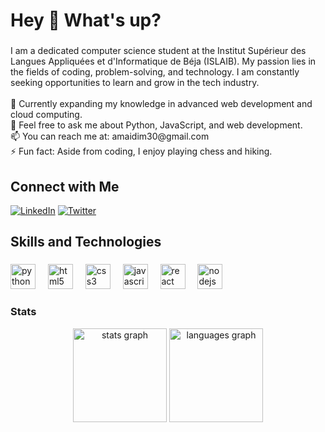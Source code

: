 
<h1 align="left">Hey 👋 What's up?</h1>

###

<p align="left">I am a dedicated computer science student at the Institut Supérieur des Langues Appliquées et d'Informatique de Béja (ISLAIB). My passion lies in the fields of coding, problem-solving, and technology. I am constantly seeking opportunities to learn and grow in the tech industry.<br><br>🌱 Currently expanding my knowledge in advanced web development and cloud computing.<br>💬 Feel free to ask me about Python, JavaScript, and web development.<br>📫 You can reach me at: amaidim30@gmail.com<br>⚡ Fun fact: Aside from coding, I enjoy playing chess and hiking.</p>

###

## Connect with Me

[![LinkedIn](https://img.shields.io/badge/LinkedIn-0077B5?style=for-the-badge&logo=linkedin&logoColor=white)](https://www.linkedin.com/in/mohamed-amaidi-032714328/)
[![Twitter](https://img.shields.io/badge/Twitter-1DA1F2?style=for-the-badge&logo=twitter&logoColor=white)](https://twitter.com/mohamed)

<h2 align="left">Skills and Technologies</h2>

###

<div align="left">
  <img src="https://cdn.jsdelivr.net/gh/devicons/devicon/icons/python/python-original.svg" height="40" alt="python logo"  />
  <img width="12" />
  <img src="https://cdn.jsdelivr.net/gh/devicons/devicon/icons/html5/html5-original.svg" height="40" alt="html5 logo"  />
  <img width="12" />
  <img src="https://cdn.jsdelivr.net/gh/devicons/devicon/icons/css3/css3-original.svg" height="40" alt="css3 logo"  />
  <img width="12" />
  <img src="https://cdn.jsdelivr.net/gh/devicons/devicon/icons/javascript/javascript-original.svg" height="40" alt="javascript logo"  />
  <img width="12" />
  <img src="https://cdn.jsdelivr.net/gh/devicons/devicon/icons/react/react-original.svg" height="40" alt="react logo"  />
  <img width="12" />
  <img src="https://cdn.jsdelivr.net/gh/devicons/devicon/icons/nodejs/nodejs-original.svg" height="40" alt="nodejs logo"  />
  <img width="12" />
</div>

### Stats

<div align="center">
  <img src="https://github-readme-stats.vercel.app/api?username=AMAIDI-MOHAMED&hide_title=false&hide_rank=false&show_icons=true&include_all_commits=true&count_private=true&disable_animations=false&theme=dracula&locale=en&hide_border=false&order=1" height="150" alt="stats graph"  />
  <img src="https://github-readme-stats.vercel.app/api/top-langs?username=AMAIDI-MOHAMED&locale=en&hide_title=false&layout=compact&card_width=320&langs_count=5&theme=dracula&hide_border=false&order=2" height="150" alt="languages graph"  />
</div>
